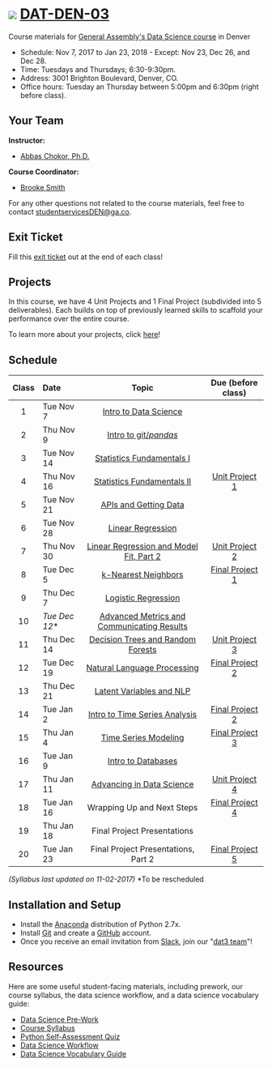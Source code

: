 # ![](https://ga-dash.s3.amazonaws.com/production/assets/logo-9f88ae6c9c3871690e33280fcf557f33.png) [DAT-DEN-03](https://github.com/ga-students/DAT-DEN-03)


Course materials for [General Assembly's Data Science course](https://generalassemb.ly/education/data-science?where=denver) in Denver


* Schedule: Nov 7, 2017 to Jan 23, 2018 - Except: Nov 23, Dec 26, and Dec 28.
* Time: Tuesdays and Thursdays; 6:30-9:30pm.
* Address: 3001 Brighton Boulevard, Denver, CO.
* Office hours: Tuesday an Thursday between 5:00pm and 6:30pm (right before class).

## Your Team
**Instructor:**
+ [Abbas Chokor, Ph.D.](mailto:abbas.chokor@gmail.com)

**Course Coordinator:**
+ [Brooke Smith](mailto:brookes@generalassembly.ly)

For any other questions not related to the course materials, feel free to contact [studentservicesDEN@ga.co](mailto:studentservicesDEN@ga.co).

## Exit Ticket

Fill this [exit ticket](https://goo.gl/forms/J0xipfaBslbXnnXy2) out at the end of each class! 

## Projects

In this course, we have 4 Unit Projects and 1 Final Project (subdivided into 5 deliverables). Each builds on top of previously learned skills to scaffold your performance over the entire course. 

To learn more about your projects, click [here](https://github.com/ga-students/DAT-DEN-03/blob/master/projects/README.md)!

## Schedule

| Class | Date | Topic | Due (before class) |
|:---:|:---|:---:|:---:|
| 1 | Tue Nov 7 | [Intro to Data Science](lessons/lesson-01) | |
| 2 | Thu Nov 9 | [Intro to git/_pandas_](lessons/lesson-02) | |
| 3 | Tue Nov 14 | [Statistics Fundamentals I](lessons/lesson-03) | |
| 4 | Thu Nov 16 | [Statistics Fundamentals II](lessons/lesson-04) |[Unit Project 1](projects/unit-projects/project-1)|
| 5 | Tue Nov 21 | [APIs and Getting Data](lessons/lesson-05) | |
| 6 | Tue Nov 28 | [Linear Regression](lessons/lesson-06) | |
| 7 | Thu Nov 30 | [Linear Regression and Model Fit, Part 2](lessons/lesson-07) |[Unit Project 2](projects/unit-projects/project-2)||
| 8 | Tue Dec 5 | [k-Nearest Neighbors](lessons/lesson-08) |[Final Project 1](projects/final-projects/01-lightning-talk)|
| 9 | Thu Dec 7 | [Logistic Regression](lessons/lesson-09) | |
| 10 | *Tue Dec 12** | [Advanced Metrics and Communicating Results](lessons/lesson-10) ||
| 11 | Thu Dec 14 | [Decision Trees and Random Forests](lessons/lesson-11) |[Unit Project 3](projects/unit-projects/project-3)|
| 12 | Tue Dec 19 | [Natural Language Processing](lessons/lesson-12) |[Final Project 2](projects/final-projects/02-experiment-writeup)|
| 13 | Thu Dec 21 | [Latent Variables and NLP](lessons/lesson-13) | |
| 14 | Tue Jan 2 | [Intro to Time Series Analysis](lessons/lesson-14) |[Final Project 2](projects/final-projects/02-experiment-writeup)|
| 15 | Thu Jan 4 | [Time Series Modeling](lessons/lesson-15) |[Final Project 3](projects/final-projects/03-exploratory-analysis)|
| 16 | Tue Jan 9 | [Intro to Databases](lessons/lesson-16) | |
| 17 | Thu Jan 11 | [Advancing in Data Science](lessons/lesson-17) | [Unit Project 4](projects/unit-projects/project-4) |
| 18 | Tue Jan 16 | Wrapping Up and Next Steps | [Final Project 4](projects/final-projects/04-notebook-rough-draft)|
| 19 | Thu Jan 18| Final Project Presentations | |
| 20 | Tue Jan 23 | Final Project Presentations, Part 2 |[Final Project 5](projects/final-projects/05-presentation)|

*(Syllabus last updated on 11-02-2017)*
*To be rescheduled

## Installation and Setup

* Install the [Anaconda](https://anaconda.org) distribution of Python 2.7x.
* Install [Git](https://git-scm.com) and create a [GitHub](https://github.com) account.
* Once you receive an email invitation from [Slack](https://slack.com), join our "[dat3 team](https://gadenver.slack.com/messages/G7HK3QLPL/details/)"!

## Resources

Here are some useful student-facing materials, including prework, our course syllabus, the data science workflow, and a data science vocabulary guide:

- [Data Science Pre-Work](https://docs.google.com/document/d/1xoC18JHk880C9n_cAPCsGn-sNqexPgTIIkmUd7cTJQw/edit?usp=sharing)
- [Course Syllabus](./ds-syllabus.pdf)
- [Python Self-Assessment Quiz](./python-self-assessment.md)
- [Data Science Workflow](./data-science-workflow-final.jpg)
- [Data Science Vocabulary Guide](./ds-vocab.md)
